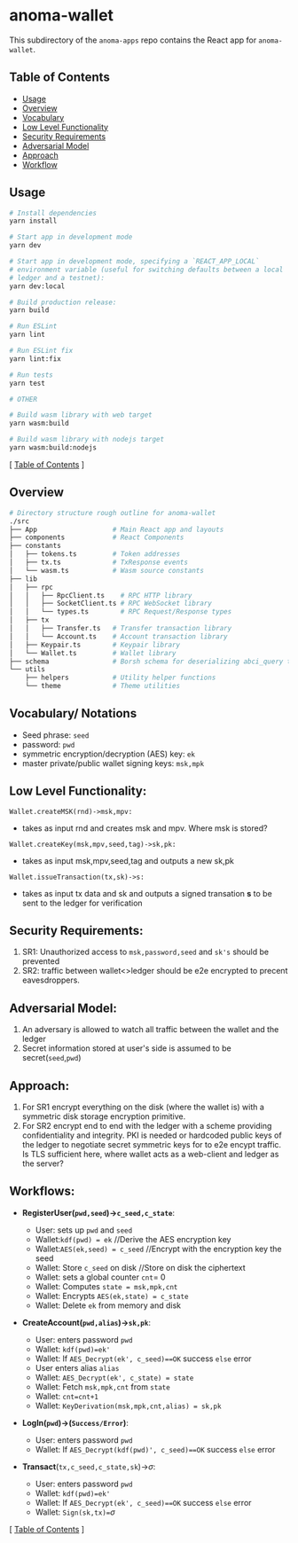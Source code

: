 # anoma-wallet

This subdirectory of the `anoma-apps` repo contains the React app for `anoma-wallet`.

## Table of Contents

- [Usage](#usage)
- [Overview](#overview)
- [Vocabulary](#vocabulary)
- [Low Level Functionality](#functionality)
- [Security Requirements](#requirements)
- [Adversarial Model](#model)
- [Approach](#approach)
- [Workflow](#workflow)

## Usage

```bash
# Install dependencies
yarn install

# Start app in development mode
yarn dev

# Start app in development mode, specifying a `REACT_APP_LOCAL`
# environment variable (useful for switching defaults between a local
# ledger and a testnet):
yarn dev:local

# Build production release:
yarn build

# Run ESLint
yarn lint

# Run ESLint fix
yarn lint:fix

# Run tests
yarn test

# OTHER

# Build wasm library with web target
yarn wasm:build

# Build wasm library with nodejs target
yarn wasm:build:nodejs
```

[ [Table of Contents](#table-of-contents) ]

## Overview

```bash
# Directory structure rough outline for anoma-wallet
./src
├── App                   # Main React app and layouts
├── components            # React Components
├── constants
│   ├── tokens.ts         # Token addresses
│   ├── tx.ts             # TxResponse events
│   └── wasm.ts           # Wasm source constants
├── lib
│   ├── rpc
│   │   ├── RpcClient.ts    # RPC HTTP library
│   │   ├── SocketClient.ts # RPC WebSocket library
│   │   └── types.ts        # RPC Request/Response types
│   ├── tx
│   │   ├── Transfer.ts   # Transfer transaction library
│   │   └── Account.ts    # Account transaction library
│   ├── Keypair.ts        # Keypair library
│   └── Wallet.ts         # Wallet library
├── schema                # Borsh schema for deserializing abci_query types
└── utils
    ├── helpers           # Utility helper functions
    └── theme             # Theme utilities
```

## Vocabulary/ Notations
* Seed phrase: ```seed```
* password: ```pwd```
* symmetric encryption/decryption (AES) key: ```ek```
* master private/public wallet signing keys: ```msk,mpk```

## Low Level Functionality:

```
Wallet.createMSK(rnd)->msk,mpv:
```
* takes as input rnd and creates msk and mpv. Where msk is stored?

```
Wallet.createKey(msk,mpv,seed,tag)->sk,pk:
```
* takes as input msk,mpv,seed,tag and outputs a new sk,pk


```
Wallet.issueTransaction(tx,sk)->s:
```
* takes as input tx data and sk and outputs a signed transation **s** to be sent to the ledger for verification

## Security Requirements:

1. SR1: Unauthorized access to `msk,password,seed` and `sk's` should be prevented
2. SR2: traffic between wallet<>ledger should be e2e encrypted to precent eavesdroppers.

## Adversarial Model:
1. An adversary is allowed to watch all traffic between the wallet and the ledger
2. Secret information stored at user's side is assumed to be secret(`seed`,`pwd`)

## Approach:
1. For SR1 encrypt everything on the disk (where the wallet is) with a symmetric disk storage encryption primitive.
2. For SR2 encrypt end to end with the ledger with a scheme providing confidentiality and integrity. PKI is needed or hardcoded public keys of the ledger to negotiate secret symmetric keys for to e2e encypt traffic. Is TLS sufficient here, where wallet acts as a web-client and ledger as the server?



## Workflows:
* **RegisterUser(`pwd,seed`)->`c_seed,c_state`**:
    * User: sets up `pwd` and `seed`
    * Wallet:`kdf(pwd) = ek` //Derive the AES encryption key
    * Wallet:`AES(ek,seed) = c_seed` //Encrypt with the encryption key the seed
    * Wallet: Store `c_seed` on disk //Store on disk the ciphertext
    * Wallet: sets a global counter `cnt`= 0
    * Wallet: Computes `state = msk,mpk,cnt`
    * Wallet: Encrypts `AES(ek,state) = c_state`
    * Wallet: Delete `ek` from memory and disk
* **CreateAccount(`pwd,alias`)->`sk,pk`**:
    * User: enters password `pwd`
    * Wallet: `kdf(pwd)=ek'`
    * Wallet: If `AES_Decrypt(ek', c_seed)==OK` success `else` error
    * User enters alias `alias`
    * Wallet: `AES_Decrypt(ek', c_state) = state`
    * Wallet: Fetch `msk,mpk,cnt` from `state`
    * Wallet: `cnt=cnt+1`
    * Wallet: `KeyDerivation(msk,mpk,cnt,alias) = sk,pk`

* **LogIn(`pwd`)->(`Success/Error`)**:
    * User: enters password `pwd`
    * Wallet: If `AES_Decrypt(kdf(pwd)', c_seed)==OK` success `else` error
* **Transact**(`tx,c_seed,c_state,sk`)->$\sigma$:
    * User: enters password `pwd`
    * Wallet: `kdf(pwd)=ek'`
    * Wallet: If `AES_Decrypt(ek', c_seed)==OK` success `else` error
     * Wallet:  `Sign(sk,tx)=`$\sigma$




[ [Table of Contents](#table-of-contents) ]
